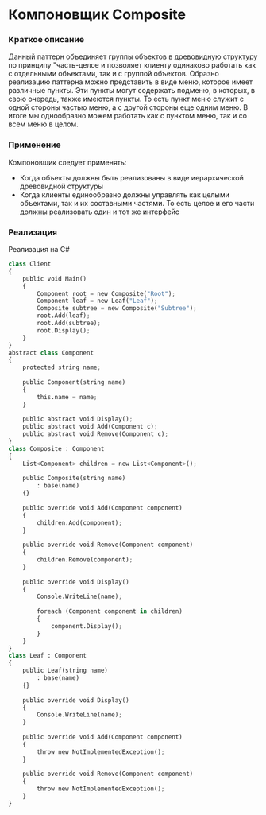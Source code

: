 # Компоновщик Composite
### Краткое описание
Данный паттерн  объединяет группы объектов в древовидную структуру по принципу "часть-целое и позволяет клиенту одинаково работать как с отдельными объектами, так и с группой объектов.
Образно реализацию паттерна можно представить в виде меню, которое имеет различные пункты. Эти пункты могут содержать подменю, в которых, в свою очередь, также имеются пункты. То есть пункт меню служит с одной стороны частью меню, а с другой стороны еще одним меню. В итоге мы однообразно можем работать как с пунктом меню, так и со всем меню в целом.

### Применение
Компоновщик следует применять:
- Когда объекты должны быть реализованы в виде иерархической древовидной структуры
- Когда клиенты единообразно должны управлять как целыми объектами, так и их составными частями. То есть целое и его части должны реализовать один и тот же интерфейс

### Реализация 
Реализация на C#
``` python
class Client
{
    public void Main()
    {
        Component root = new Composite("Root");
        Component leaf = new Leaf("Leaf");
        Composite subtree = new Composite("Subtree");
        root.Add(leaf);
        root.Add(subtree);
        root.Display();
    }
}
abstract class Component
{
    protected string name;
 
    public Component(string name)
    {
        this.name = name;
    }
 
    public abstract void Display();
    public abstract void Add(Component c); 
    public abstract void Remove(Component c);
}
class Composite : Component
{
    List<Component> children = new List<Component>();
 
    public Composite(string name)
        : base(name)
    {}
 
    public override void Add(Component component)
    {
        children.Add(component);
    }
 
    public override void Remove(Component component)
    {
        children.Remove(component);
    }
 
    public override void Display()
    {
        Console.WriteLine(name);
 
        foreach (Component component in children)
        {
            component.Display();
        }
    }
}
class Leaf : Component
{
    public Leaf(string name)
        : base(name)
    {}
 
    public override void Display()
    {
        Console.WriteLine(name);
    }
 
    public override void Add(Component component)
    {
        throw new NotImplementedException();
    }
 
    public override void Remove(Component component)
    {
        throw new NotImplementedException();
    }
}
  ```
